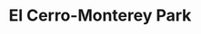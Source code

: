 ---
title: El Cerro-Monterey Park
url: /el-cerro-monterey-park/
latitude: 34.772
longitude: -106.665
---